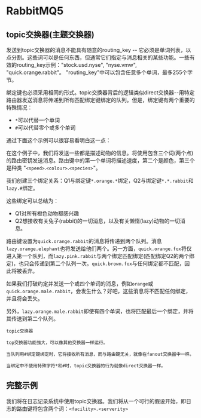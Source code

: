# RabbitMQ5


## topic交换器(主题交换器)

发送到topic交换器的消息不能具有随意的routing_key -- 它必须是单词列表，以点分割。这些词可以是任何东西，但通常它们指定与消息相关的某些功能。一些有效的routing_key示例："stock.usd.nyse", "nyse.vmw", "quick.orange.rabbit"。 "routing_key"中可以包含任意多个单词，最多255个字节。

绑定键也必须采用相同的形式。topic交换器背后的逻辑类似direct交换器--用特定路由器发送消息将传递到所有匹配绑定键绑定的队列。但是，绑定键有两个重要的特殊情况：

- `*`可以代替一个单词
- `#`可以代替零个或多个单词

通过下面这个示例可以很容易看明白这一点：

在这个例子中，我们将发送一些都是描述动物的信息。将使用包含三个词(两个点)的路由密钥发送消息。路由键中的第一个单词将描述速度，第二个是颜色，第三个是种类 "`<speed>`.`<colour>`.`<species>`"。

我们创建三个绑定关系：Q1与绑定键`*.orange.*`绑定，Q2与绑定键`*.*.rabbit`和`lazy.#`绑定。

这些绑定可以总结为：

- Q1对所有橙色动物都感兴趣
- Q2想接收有关兔子(rabbit)的一切消息，以及有关懒惰(lazy)动物的一切消息。

路由键设置为`quick.orange.rabbit`的消息将传递到两个队列。消息`lazy.orange.elephant`也将发送给他们两个。另一方面，`quick.orange.fox`将仅进入第一个队列，而`lazy.pink.rabbit`与两个绑定匹配绑定(匹配绑定Q2的两个绑定)，也只会传递到第二个队列一次。`quick.brown.fox`与任何绑定都不匹配，因此将被丢弃。

如果我们打破约定并发送一个或四个单词的消息，例如`orange`或`quick.orange.male.rabbit`，会发生什么？好吧，这些消息将不匹配任何绑定，并且将会丢失。

另外，`lazy.orange.male.rabbit`即使有四个单词，也将匹配最后一个绑定，并将其传送到第二个队列。

```
topic交换器

top交换器功能强大，可以像其他交换器一样运行。

当队列用#绑定键绑定时，它将接收所有消息，而与路由键无关，就像在fanout交换器中一样。

当绑定中不使用特殊字符*和#时，topic交换器的行为就像direct交换器一样。
```

## 完整示例

我们将在日志记录系统中使用topic交换器。我们将从一个可行的假设开始，即日志的路由键将包含两个词：`<facility>.<serverity>`

